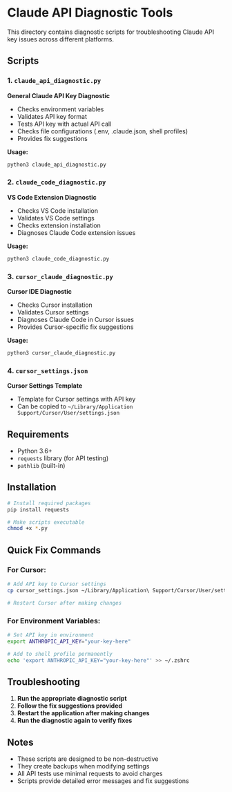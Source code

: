 # Claude API Diagnostic Tools

This directory contains diagnostic scripts for troubleshooting Claude API key issues across different platforms.

## Scripts

### 1. `claude_api_diagnostic.py`
**General Claude API Key Diagnostic**
- Checks environment variables
- Validates API key format
- Tests API key with actual API call
- Checks file configurations (.env, .claude.json, shell profiles)
- Provides fix suggestions

**Usage:**
```bash
python3 claude_api_diagnostic.py
```

### 2. `claude_code_diagnostic.py`
**VS Code Extension Diagnostic**
- Checks VS Code installation
- Validates VS Code settings
- Checks extension installation
- Diagnoses Claude Code extension issues

**Usage:**
```bash
python3 claude_code_diagnostic.py
```

### 3. `cursor_claude_diagnostic.py`
**Cursor IDE Diagnostic**
- Checks Cursor installation
- Validates Cursor settings
- Diagnoses Claude Code in Cursor issues
- Provides Cursor-specific fix suggestions

**Usage:**
```bash
python3 cursor_claude_diagnostic.py
```

### 4. `cursor_settings.json`
**Cursor Settings Template**
- Template for Cursor settings with API key
- Can be copied to `~/Library/Application Support/Cursor/User/settings.json`

## Requirements

- Python 3.6+
- `requests` library (for API testing)
- `pathlib` (built-in)

## Installation

```bash
# Install required packages
pip install requests

# Make scripts executable
chmod +x *.py
```

## Quick Fix Commands

### For Cursor:
```bash
# Add API key to Cursor settings
cp cursor_settings.json ~/Library/Application\ Support/Cursor/User/settings.json

# Restart Cursor after making changes
```

### For Environment Variables:
```bash
# Set API key in environment
export ANTHROPIC_API_KEY="your-key-here"

# Add to shell profile permanently
echo 'export ANTHROPIC_API_KEY="your-key-here"' >> ~/.zshrc
```

## Troubleshooting

1. **Run the appropriate diagnostic script**
2. **Follow the fix suggestions provided**
3. **Restart the application after making changes**
4. **Run the diagnostic again to verify fixes**

## Notes

- These scripts are designed to be non-destructive
- They create backups when modifying settings
- All API tests use minimal requests to avoid charges
- Scripts provide detailed error messages and fix suggestions 
